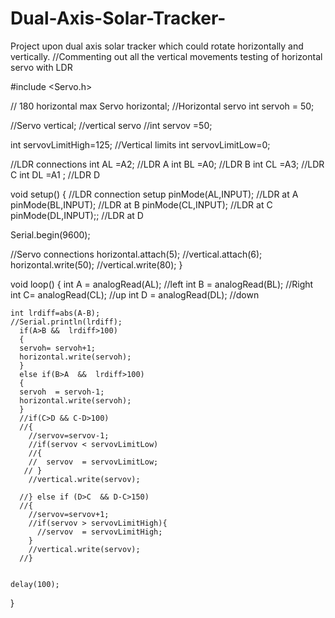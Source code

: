 # Dual-Axis-Solar-Tracker-
Project upon dual axis solar tracker which could rotate horizontally and vertically.
//Commenting out all the vertical movements testing of horizontal servo with LDR

#include  <Servo.h>

//  180 horizontal max
Servo horizontal;       //Horizontal servo
int servoh = 50;

//Servo vertical;             //vertical servo
//int servov =50;

int servovLimitHigh=125;      //Vertical limits
int servovLimitLow=0;

//LDR connections
int AL =A2;       //LDR A
int BL =A0;     //LDR B
int CL =A3;     //LDR C
int DL =A1  ;    //LDR D

void setup() {
  //LDR connection setup
  pinMode(AL,INPUT);       //LDR at A
  pinMode(BL,INPUT);   //LDR at B
  pinMode(CL,INPUT);   //LDR at C
  pinMode(DL,INPUT);;    //LDR at D
  
  Serial.begin(9600);
  
  //Servo connections
  horizontal.attach(5);
  //vertical.attach(6);
  horizontal.write(50);
  //vertical.write(80);
}

void loop() {
  int A =  analogRead(AL); //left
  int B = analogRead(BL); //Right
  int C=  analogRead(CL); //up
  int D =  analogRead(DL); //down

    
    
    int lrdiff=abs(A-B);
    //Serial.println(lrdiff);
      if(A>B &&  lrdiff>100) 
      {
      servoh= servoh+1;
      horizontal.write(servoh);
      } 
      else if(B>A  &&  lrdiff>100)
      {
      servoh  = servoh-1;
      horizontal.write(servoh);
      }  
      //if(C>D && C-D>100)
      //{
        //servov=servov-1;
        //if(servov < servovLimitLow)
        //{
        //  servov  = servovLimitLow;
       // }
        //vertical.write(servov);
      
      //} else if (D>C  && D-C>150)
      //{
        //servov=servov+1;
        //if(servov > servovLimitHigh){
          //servov  = servovLimitHigh;
        }
        //vertical.write(servov);
      //}
    
    
    delay(100);

  
}


